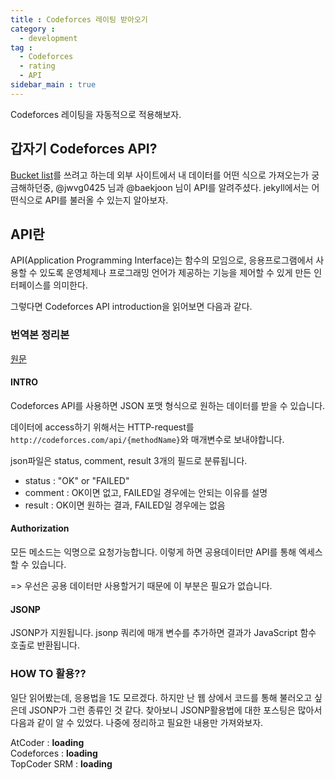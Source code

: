 ```yaml
---
title : Codeforces 레이팅 받아오기
category :
  - development
tag :
  - Codeforces
  - rating
  - API
sidebar_main : true
---
```


Codeforces 레이팅을 자동적으로 적용해보자.

## 갑자기 Codeforces API?

[Bucket list](https://subinium.github.io/about/bucketlist)를 쓰려고 하는데 외부 사이트에서 내 데이터를 어떤 식으로 가져오는가 궁금해하던중, @jwvg0425 님과 @baekjoon 님이 API를 알려주셨다. jekyll에서는 어떤식으로 API를 불러올 수 있는지 알아보자.

## API란

API(Application Programming Interface)는 함수의 모임으로, 응용프로그램에서 사용할 수 있도록 운영체제나 프로그래밍 언어가 제공하는 기능을 제어할 수 있게 만든 인터페이스를 의미한다.

그렇다면 Codeforces API introduction을 읽어보면 다음과 같다.

### 번역본 정리본

[원문](https://codeforces.com/api/help)

#### INTRO

Codeforces API를 사용하면 JSON 포맷 형식으로 원하는 데이터를 받을 수 있습니다.

데이터에 access하기 위해서는 HTTP-request를 `http://codeforces.com/api/{methodName}`와 매개변수로 보내야합니다.

json파일은 status, comment, result 3개의 필드로 분류됩니다.

- status : "OK" or "FAILED"
- comment : OK이면 없고, FAILED일 경우에는 안되는 이유를 설명
- result : OK이면 원하는 결과, FAILED일 경우에는 없음

#### Authorization

모든 메소드는 익명으로 요청가능합니다. 이렇게 하면 공용데이터만 API를 통해 엑세스 할 수 있습니다.

=> 우선은 공용 데이터만 사용할거기 때문에 이 부분은 필요가 없습니다.

#### JSONP

JSONP가 지원됩니다. jsonp 쿼리에 매개 변수를 추가하면 결과가 JavaScript 함수 호출로 반환됩니다.


### HOW TO 활용??

일단 읽어봤는데, 응용법을 1도 모르겠다. 하지만 난 웹 상에서 코드를 통해 불러오고 싶은데 JSONP가 그런 종류인 것 같다. 찾아보니 JSONP활용법에 대한 포스팅은 많아서 다음과 같이 알 수 있었다. 나중에 정리하고 필요한 내용만 가져와보자.
<p>
  AtCoder : <a id="atcoder" target="_blank" style="text-decoration:none;font-weight:bold;">loading</a><br>
  Codeforces : <a id="codeforces" target="_blank" style="text-decoration:none;font-weight:bold;">loading</a><br>
  TopCoder SRM : <a id="topcoder" target="_blank" style="text-decoration:none;font-weight:bold;">loading</a><br>
</p>

<script type="text/javascript" src="http://code.jquery.com/jquery-3.1.1.min.js"></script>
<script type="text/javascript">
  var ratings = { 'atcoder':0, 'codeforces':0, 'topcoder':0 };
  var handles = { 'atcoder':'algon', 'codeforces':'algon_320', 'topcoder':'algon_320' };
  var url = { 'atcoder':'https://atcoder.jp/user/', 'codeforces':'http://codeforces.com/profile/', 'topcoder':'https://www.topcoder.com/members/'};
  var colors = {
    'atcoder':[
      { color:'#808080', min:0,    max:399  },
      { color:'#804000', min:400,  max:799  },
      { color:'#008000', min:800,  max:1199 },
      { color:'#00C0C0', min:1200, max:1599 },
      { color:'#0000FF', min:1600, max:1999 },
      { color:'#C0C000', min:2000, max:2399 },
      { color:'#FF8000', min:2400, max:2799 },
      { color:'#FF0000', min:2800, max:9999 }
    ],
    'codeforces':[
      { color:'#808080', min:0,    max:1199 },
      { color:'#008000', min:1200, max:1399 },
      { color:'#03A89E', min:1400, max:1599 },
      { color:'#0000FF', min:1600, max:1899 },
      { color:'#AA00AA', min:1900, max:2199 },
      { color:'#FF8C00', min:2200, max:2399 },
      { color:'#FF0000', min:2400, max:9999 }
    ],
    'topcoder':[
      { color:'#999999', min:0,    max:899  },
      { color:'#00A900', min:900,  max:1199 },
      { color:'#6666FF', min:1200, max:1499 },
      { color:'#DDCC00', min:1500, max:2199 },
      { color:'#EE0000', min:2200, max:9999 }
    ]
  };
  // 色・リンク・ハンドルネームを設定する
  function setHtml(service) {
    var cf = document.getElementById(service);
    for(var i = 0, len = colors[service].length; i < len; i ++) {
      var x = colors[service][i];
      if(x.min <= ratings[service] && ratings[service] <= x.max)
        cf.style.color = x.color;  // 色
    }
    cf.href = url[service] + handles[service];  // リンク
    cf.innerHTML = handles[service] + ' (' + ratings[service].toString() + ')';  // ハンドル
  }
  // 色なしでリンク・ハンドルネームを設定する
  function setHtmlWithoutColor(service) {
    var cf = document.getElementById(service);
    cf.style.color = 'black';  // 文字色は黒
    cf.href = url[service] + handles[service];  // リンク
    cf.innerHTML = handles[service];  // ハンドル
  }
  // TopCoder SRMのレーティングを取得する
  function getTopCoderRating() {
    $.ajax({
      type: 'GET',
      url: 'http://api.topcoder.com/v2/users/'+handles['topcoder'],
      dataType: 'json',
      timeout: 10000,
      cache: false,
      success: function(json) {
        if('error' in json) {
          setHtmlWithoutColor('topcoder');
        }
        else {
          for(var i = 0, len = json['ratingSummary'].length; i < len; i ++) {
            if(json['ratingSummary'][i]['name'] == 'Algorithm') {
              ratings['topcoder'] = json['ratingSummary'][i]['rating'];
              break;
            }
          }
          setHtml('topcoder');
        }
      },
      error: function() {
        setHtmlWithoutColor('topcoder');
      }
    });
  }
  // Codeforcesのレーティングを取得する
  function getCodeforcesRating() {
    $.ajax({
      type: 'GET',
      url: 'http://codeforces.com/api/user.info?handles='+handles['codeforces'],
      dataType: 'json',
      timeout: 10000,
      cache: false,
      success: function(json) {
        if(json['status'] == 'OK') {
          ratings['codeforces'] = json['result'][0]['rating'];
          setHtml('codeforces');
        }
        else {
          setHtmlWithoutColor('codeforces');
        }
      },
      error: function() {
        setHtmlWithoutColor('codeforces');
      }
    });
  }
  // AtCoderのレーティングを取得する(AtCoderの仕様変更で使えなくなる恐れあり)
  function getAtCoderRating() {
    var userpage = 'https://atcoder.jp/user/' + handles['atcoder'];
    var yql = 'select * from htmlstring where url="' + userpage + '" and xpath="//*[@id=\'main-div\']/div/div/div[2]/dl/dd[2]/span"';
    var url = 'https://query.yahooapis.com/v1/public/yql?q=' + encodeURI(yql) + '&format=json&env=store://datatables.org/alltableswithkeys';
    $.ajax({
      type: 'GET',
      url: url,
      dataType: 'json',
      timeout: 10000,
      cache: false,
      success: function(json) {
        if(json['query']['results'] != null) {
          ratings['atcoder'] = Number($("span:eq(0)", "<div>" + JSON.stringify(json['query']['results']['result']) + "</div>").text());
          setHtml('atcoder');
        }
        else {
          setHtmlWithoutColor('atcoder');
        }
      },
      error: function() {
        setHtmlWithoutColor('atcoder');
      }
    });
  }
  getTopCoderRating();
  getCodeforcesRating();
  getAtCoderRating();
</script>
